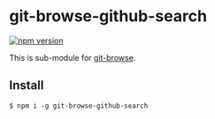 # git-browse-github-search

[![npm version](https://badge.fury.io/js/git-browse-github-search.svg)](https://badge.fury.io/js/ggit-browse-github-search)

This is sub-module for [git-browse](https://npmjs.com/git-browse).


## Install

```
$ npm i -g git-browse-github-search
```
